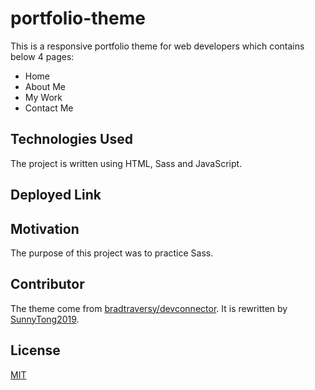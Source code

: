 # portfolio-theme

This is a responsive portfolio theme for web developers which contains below 4 pages:

- Home
- About Me
- My Work
- Contact Me

## Technologies Used

The project is written using HTML, Sass and JavaScript.

## Deployed Link

## Motivation

The purpose of this project was to practice Sass.

## Contributor

The theme come from [bradtraversy/devconnector](https://github.com/bradtraversy/modern_portfolio).
It is rewritten by [SunnyTong2019](https://github.com/SunnyTong2019).

## License

[MIT](https://choosealicense.com/licenses/mit/)
